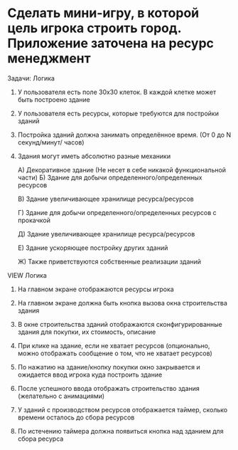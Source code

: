 # Сделать мини-игру, в которой цель игрока строить город. Приложение заточена на ресурс менеджмент

Задачи: 
Логика

1. У пользователя есть поле 30x30 клеток. В каждой клетке может быть построено здание

2. У пользователя есть ресурсы, которые требуются для постройки зданий
3. Постройка зданий должна занимать определённое время. (От 0 до N секунд/минут/
часов)
4. Здания могут иметь абсолютно разные механики

	 А) Декоративное здание (Не несет в себе никакой функциональной части)
	 Б) Здание для добычи определенного/определенных ресурсов

	 В) Здание увеличивающее хранилище ресурса/ресурсов

	 Г) Здание для добычи определенного/определенных ресурсов с прокачкой

	 Д) Здание увеличивающее хранилище ресурса/ресурсов

	 Е) Здание ускоряющее постройку других зданий

	 Ж) Также приветствуются собственные реализации зданий

VIEW Логика

1. На главном экране отображаются ресурсы игрока

2. На главном экране должна быть кнопка вызова окна строительства здания

3. В окне строительства зданий отображаются сконфигурированные здания для покупки, 
их стоимость, описание
4. При клике на здание, если не хватает ресурсов (опционально, можно отображать
сообщение о том, что не хватает ресурсов)
5. По нажатию на здание/кнопку покупки окно закрывается и ожидается ввод игрока куда
построить здание
6. После успешного ввода отображать строительство здания (желательно с анимациями)
7. У зданий с производством ресурсов отображается таймер, сколько времени осталось
до сбора ресурсов

8. По истечению таймера должна появиться кнопка над зданием для сбора ресурса
